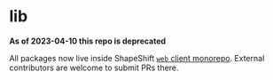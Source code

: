 # lib

**As of 2023-04-10 this repo is deprecated**

All packages now live inside ShapeShift [`web` client monorepo](https://github.com/xnephilim/web). External contributors are welcome to submit PRs there.
